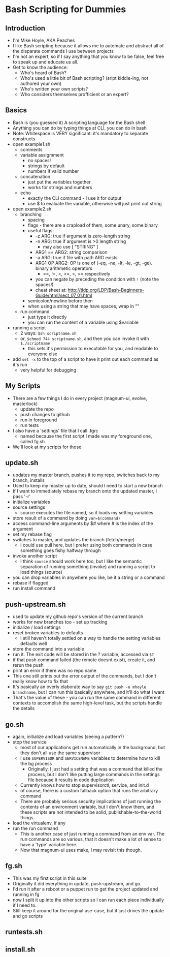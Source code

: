 Bash Scripting for Dummies
==========================

Introduction
------------

- I'm Mike Hoyle, AKA Peaches
- I like Bash scripting because it allows me to automate and abstract all of the disparate commands I use between projects
- I'm not an expert, so if I say anything that you know to be false, feel free to speak up and educate us all.
- Get to know the audience:
  - Who's heard of Bash?
  - Who's used a little bit of Bash scripting? (sript kiddie-ing, not authored your own)
  - Who's written your own scripts?
  - Who considers themselves profficient or an expert?

Basics
------

- Bash is (you guessed it) A scripting language for the Bash shell
- Anything you can do by typing things at CLI, you can do in bash
- Note: Whitespace is VERY significant. it's mandatory to separate constructs
- open example1.sh
  - comments
  - variable assigmment
    - no spaces!
    - strings by default
    - numbers if valid number
  - concatenation
    - just put the variables together
    - works for strings and numbers
  - echo
    - exactly the CLI command - I use it for output
    - use $ to evaluate the variable, otherwise will just print out string
- open example2.sh
  - branching
    - spacing
    - flags - there are a crapload of them, some unary, some binary
    - useful flags:
      - -z ARG: true if argument is zero-length string
      - -n ARG: true if argument is >0 length string
        - may also use [ "STRING" ]
      - ARG1 == ARG2: string comparison
      - -a ARG: true if file with path ARG exists
      - ARG1 OP ARG2: OP is one of (-eq, -ne, -lt, -le, -gt, -ge). binary arithmetic operators
        - ==, !=, <, <=, >, >= respectively
      - you can negate by preceding the condition with ` ! ` (note the spaces!)
      - cheat sheet at: http://tldp.org/LDP/Bash-Beginners-Guide/html/sect_07_01.html
    - semicolon/newline before then
    - when using a string that may have spaces, wrap in ""
  - run command
    - just type it directly
    - you can run the content of a variable using $variable
- running a script
  - 2 ways: `$sh scriptname.sh`
  - or, `$chmod 744 scriptname.sh`, and then you can invoke it with `$./scriptname`
    - this sets it's permission to executable for you, and readable to everyone else
- add `set -x` to the top of a script to have it print out each command as it's run
  - very helpful for debugging

My Scripts
----------

- There are a few things I do in every project (magnum-ui, evolve, masterlock)
  - update the repo
  - push changes to github
  - run in foreground
  - run tests
- I also have a 'settings' file that I call .fgrc
  - named because the first script I made was my foreground one, called fg.sh
- We'll look at my scripts for those

update.sh
---------
- updates my master branch, pushes it to my repo, switches back to my branch, installs
- Used to keep my master up to date, should I need to start a new branch
- If I want to immediately rebase my branch onto the updated master, I pass '-r'
- initialize variables
- source settings
  - source executes the file named, so it loads my setting variables
- store result of a command by doing `var=$(command)`
- access command-line arguments by $# where # is the index of the argument
- set my rebase flag
- switches to master, and updates the branch (fetch/merge)
  - I could use pull here, but I prefer using both commands in case something goes fishy halfway through
- invoke another script
  - I think `source` should work here too, but I like the semantic separation
    of running something (invoke) and running a script to load things (source)
- you can drop variables in anywhere you like, be it a string or a command
- rebase if flagged
- run install command

push-upstream.sh
----------------
- used to update my github repo's version of the current branch
- works for new branches too - set up tracking
- initialize / load settings
- reset broken variables to defaults
  - I still haven't totally settled on a way to handle the setting variables defaults well
- store the command into a variable
- run it. The exit code will be stored in the ? variable, accessed via `$?`
- if that push command failed (the remote doesnt exist), create it, and rerun the push
- print an error if there was no repo name
- This one still prints out the error output of the commands, but I don't really know how to fix that
- It's basically an overly elaborate way to say `git push -u mhoyle branchname`, but I can run this
  basically anywhere, and it'll do what I want
- That's the value of these - you can run the same command in different contexts to accomplish
  the same high-level task, but the scripts handle the details

go.sh
-----
- again, initialize and load variables (seeing a pattern?)
- stop the service
  - most of our applications get run automatically in the background, but they don't all use the same supervisor
  - I use `SUPERVISOR` and `SERVICENAME` variables to determine how to kill the bg process
    - Originally, I just had a setting that was a command that killed the process,
      but I don't like putting large commands in the settings file because it results in code duplication
  - Currently knows how to stop supervisorctl, service, and init.d
  - of course, there is a custom fallback option that runs the arbitrary command
  - There are probably serious security implications of just running the contents of an environment variable,
    but I don't know them, and these scripts are not intended to be solid, publishable-to-the-world things
- load the virtualenv, if any
- run the run command
  - This is another case of just running a command from an env var.  The run commands are so various,
    that it doesn't make a lot of sense to have a 'type' variable here.
  - Now that magnum-ui uses make, I may revisit this though.

fg.sh
-----
- This was my first script in this suite
- Originally it did everything in update, push-upstream, and go.
- I'd run it after a reboot or a puppet run to get the project updated and running in fg
- now I split it up into the other scripts so I can run each piece individually if I need to.
- Still keep it around for the original use-case, but it just drives the update and go scripts

runtests.sh
-----------


install.sh
----------












